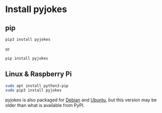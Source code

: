 # Install pyjokes

## pip

```bash
pip3 install pyjokes
```

or

```bash
pip install pyjokes
```

## Linux & Raspberry Pi

```bash
sudo apt install python3-pip
sudo pip3 install pyjokes
```

pyjokes is also packaged for [Debian](https://packages.debian.org/source/buster/pyjokes)
and [Ubuntu](https://packages.ubuntu.com/source/bionic/pyjokes), but this
version may be older than what is available from PyPI.
